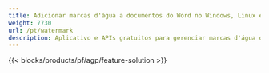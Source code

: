 ```yaml
---
title: Adicionar marcas d'água a documentos do Word no Windows, Linux e macOS 
weight: 7730
url: /pt/watermark
description: Aplicativo e APIs gratuitos para gerenciar marcas d'água de imagem ou texto em arquivos DOC, DOCX e ODT
---
```


{{< blocks/products/pf/agp/feature-solution >}} 

